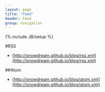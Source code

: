 ```yaml
---
layout: page
title: "Feed"
header: Feed
group: navigation
---
```

{% include JB/setup %}

#RSS
* [http://snowdream.github.io/blog/rss.xml](http://snowdream.github.io/blog/rss.xml)             


##Atom
* [http://snowdream.github.io/blog/atom.xml](http://snowdream.github.io/blog/atom.xml)

